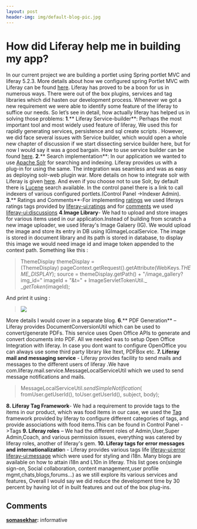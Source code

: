 ```yaml
---
layout: post
header-img: img/default-blog-pic.jpg
---
```


# How did Liferay help me in building my app?

In our current project we are building a portlet using Spring portlet MVC and liferay 5.2.3. More details about how we configured spring Portlet MVC with Liferay can be found [here](/2011/09/04/developing-portlets-using-spring-portlet-mvc-and-liferay-servicebuilder/). Liferay has proved to be a boon for us in numerous ways. There were out of the box plugins, services and tag libraries which did hasten our development process. Whenever we got a new requirement we were able to identify some feature of the liferay to suffice our needs. So let’s see in detail, how actually liferay has helped us in solving those problems: **1**.** Liferay Service-builder**: Perhaps the most important tool and most widely used feature of liferay, We used this for rapidly generating services, persistence and sql create scripts . However, we did face several issues with Service builder, which would open a whole new chapter of discussion if we start dissecting service builder here, but for now I would say it was a good bargain. How to use service builder can be found [here](http://xebee.xebia.in/2012/02/16/liferay-service-builder/). **2**.** Search implementation**: In our application we wanted to use [Apache Solr](http://lucene.apache.org/solr/) for searching and indexing. Liferay provides us with a plug-in for using the same. The integration was seamless and was as easy as deploying solr-web plugin war. More details on how to integrate solr with Liferay is given [here](http://www.liferay.com/community/wiki/-/wiki/Main/Integrate+Solr+with+Liferay+portal). And even if you choose not to use Solr, by default there is [Lucene](http://lucene.apache.org/core/) search available. In the control panel there is a link to call indexers of various configured portlets.(Control Panel ->Indexer Admin). **3**.** Ratings and Comments**-For implementing [ratings](http://www.liferay.com/community/wiki/-/wiki/Main/Adding+Rating+to+a+portlet) we used liferays ratings tags provided by <liferay-ui:ratings> and for [comments](http://www.liferay.com/community/forums/-/message_boards/message/5292621) we used <liferay-ui:discussions> **4**.**Image Library**\- We had to upload and store images for various items used in our application.Instead of building from scratch a new image uploader, we used liferay's Image Galaery (IG). We would upload the image and store its entry in DB using IGImageLocalService. The image is stored in document library and its path is stored in database, to display this image we would need image id and image token appended to the context path. Something like this :

> ThemeDisplay themeDisplay = (ThemeDisplay) pageContext.getRequest().getAttribute(WebKeys._THEME_DISPLAY_); source = themeDisplay.getPath() + "/image_gallery?img_id=" imageId + "&t=" + ImageServletTokenUtil._ __getToken_(imageId);

And print it using :

> <img src= “${source}” />

More details I would cover in a separate blog. **6**.** PDF Generation** – Liferay provides DocumentConversionUtil which can be used to convert/generate PDFs. This service uses Open Office APIs to generate and convert documents into PDF. All we needed was to setup Open Office Integration with liferay. In case you dont want to configure OpenOffice you can always use some third party library like Itext, PDFBox etc. **7\. Liferay mail and messaging service** \- Liferay provides facility to send mails and messages to the different users of liferay .We have com.liferay.mail.service.MessageLocalServiceUtil which we used to send message notifications and mails.

> MessageLocalServiceUtil._sendSimpleNotification_( fromUser.getUserId(), toUser.getUserId(), subject, body);

**8\. Liferay Tag Framework**\- We had a requirement to provide tags to the items in our product, which was food items in our case, we used the [Tag](http://www.liferay.com/web/guest/community/wiki/-/wiki/1071674/Tags) framework provided by liferay to configure different categories of tags, and provide associations with food items.This can be found in Control Panel ->Tags **9\. Liferay roles** – We had the different roles of Admin,User,Super Admin,Coach, and various permission issues, everything was catered by liferay roles, another of liferay's gem. **10\. Liferay tags for error messages and internationalizatio**n - Liferay provides various tags life <liferay-ui:error> <liferay-ui:message> which were used for styling and i18n. Many blogs are available on how to attain i18n and L10n in liferay. This list goes on(single sign-on, Social collaboration, content management,user profile mgmt,chats,blogs,forums...) as we still explore its various services and features, Overall I would say we did reduce the development time by 30 percent by having lot of in built features and out of the box plug-ins.

## Comments

**[somasekhar](#8401 "2012-04-09 11:08:43"):** informative

